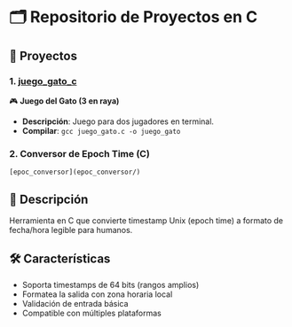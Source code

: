 # 🗂️ Repositorio de Proyectos en C

## 📌 Proyectos

### 1. [juego_gato_c](juego_gato_c/)  
🎮 **Juego del Gato (3 en raya)**  
- **Descripción**: Juego para dos jugadores en terminal.  
- **Compilar**: `gcc juego_gato.c -o juego_gato`  

### 2. Conversor de Epoch Time (C)
    [epoc_conversor](epoc_conversor/)

## 📝 Descripción
Herramienta en C que convierte timestamp Unix (epoch time) a formato de fecha/hora legible para humanos.

## 🛠️ Características
- Soporta timestamps de 64 bits (rangos amplios)
- Formatea la salida con zona horaria local
- Validación de entrada básica
- Compatible con múltiples plataformas

